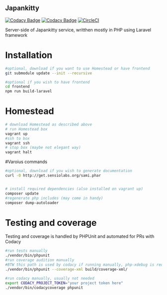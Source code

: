 Japankitty
----
[![Codacy Badge](https://api.codacy.com/project/badge/Grade/9608db357d9d46f3ae2362f648b3c1f8)](https://www.codacy.com/app/Halamix2/JapanKitty?utm_source=github.com&amp;utm_medium=referral&amp;utm_content=Halamix2/JapanKitty&amp;utm_campaign=Badge_Grade)
[![Codacy Badge](https://api.codacy.com/project/badge/Coverage/9608db357d9d46f3ae2362f648b3c1f8)](https://www.codacy.com/app/Halamix2/JapanKitty?utm_source=github.com&utm_medium=referral&utm_content=Halamix2/JapanKitty&utm_campaign=Badge_Coverage)
[![CircleCI](https://circleci.com/gh/Halamix2/JapanKitty.svg?style=svg)](https://circleci.com/gh/Halamix2/JapanKitty)

Server-side of Japankitty service, writthen mostly in PHP using Laravel framework

# Installation
```bash
#optional, download if you want to use Homestead or have frontend
git submodule update --init --recursive

#optional if you wish to have frontend
cd frontend
npm run build-laravel
```

# Homestead
```bash
# download Homestead as described above
# run Homestead box
vagrant up
#ssh to box
vagrant ssh
# stop box (maybe not elegant way)
vagrant halt
```

#Varoius commands
```bash
#optional, download if you wish to generate documentation
curl -O http://get.sensiolabs.org/sami.phar


# install required dependencies (also installed on vagrant up)
composer update
#regenerate php includes (may come in handy)
composer dump-autoloader
```

# Testing and coverage
Testing and coverage is handled by PHPUnit and automated for PRs with Codacy

```bash
#run tests manually
./vendor/bin/phpunit
#run coverage audition manually
#BTW this path is used by codacy if running manually, php-xdebug is required
./vendor/bin/phpunit --coverage-xml build/coverage-xml/

#run codacy manually, usually not needed
export CODACY_PROJECT_TOKEN="your project token here"
./vendor/bin/codacycoverage phpunit
```